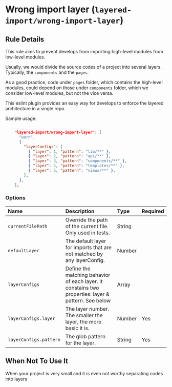 # Wrong import layer (`layered-import/wrong-import-layer`)

<!-- end auto-generated rule header -->

## Rule Details

This rule aims to prevent develops from importing high-level modules from low-level modules.

Usually, we would divide the source codes of a project into several layers. Typically, the `components` and the `pages`.

As a good practice, code under `pages` folder, which contains the high-level modules, could depend on those under `components` folder, which we consider low-level modules, but not the vice versa.

This eslint plugin provides an easy way for develops to enforce the layered architecture in a single repo.

Sample usage:

```json

    "layered-import/wrong-import-layer": [
      "warn",
      {
        "layerConfigs": [
          { "layer": 1, "pattern": "lib/**" },
          { "layer": 2, "pattern": "api/**" },
          { "layer": 3, "pattern": "components/**" },
          { "layer": 4, "pattern": "templates/**" },
          { "layer": 5, "pattern": "views/**" },
        ],
      },
    ],

```

### Options

| Name                           | Description                                                                                         | Type   | Required |
| :----------------------------- | :-------------------------------------------------------------------------------------------------- | :----- | :------- |
| `currentFilePath`              | Override the path of the current file. Only used in tests.                                          | String |          |
| `defaultLayer`                 | The default layer for imports that are not matched by any layerConfig.                              | Number |          |
| `layerConfigs`                 | Define the matching behavior of each layer. It constains two properties: layer & pattern. See below | Array  |          |
| `layerConfigs.layer`           | The layer number. The smaller the layer, the more basic it is.                                      | Number | Yes      |
| `layerConfigs.pattern`         | The glob pattern for the layer.                                                                     | String | Yes      |

## When Not To Use It

When your project is very small and it is even not worthy separating codes into layers
